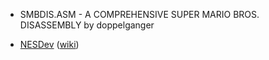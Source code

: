 
* SMBDIS.ASM - A COMPREHENSIVE SUPER MARIO BROS. DISASSEMBLY by doppelganger

* [NESDev](http://nesdev.com) ([wiki](http://wiki.nesdev.com/))

